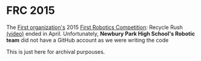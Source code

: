 <h1>FRC 2015</h1>
<p>The <a href="http://www.firstinspires.org">First organization's</a> 2015 <a href="http://www.firstinspires.org/robotics/frc">First Robotics Competition</a>: Recycle Rush <a href="https://www.youtube.com/watch?v=mAN1B7oKDXE">(video)</a> ended in April. Unfortunately, <b>Newbury Park High School's Robotic team</b> did not have a GitHub account as we were writing the code<p> 
This is just here for archival purpouses.
